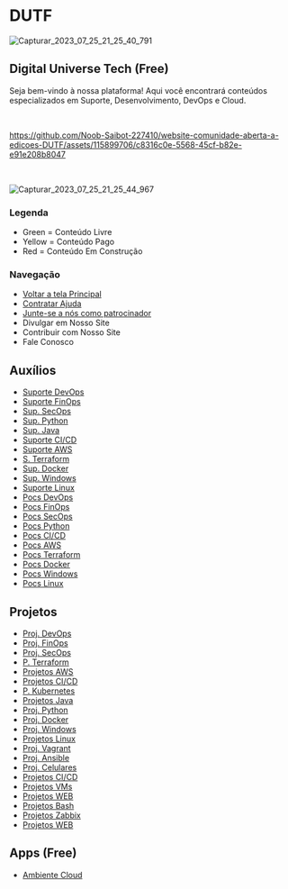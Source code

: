 # DUTF

![Capturar_2023_07_25_21_25_40_791](https://github.com/Noob-Saibot-227410/website-comunidade-aberta-a-edicoes-DUTF/assets/115899706/40c85fdd-ed1c-4f46-a896-0325c4129356)

## Digital Universe Tech (Free)

Seja bem-vindo à nossa plataforma! Aqui você encontrará conteúdos especializados em Suporte, Desenvolvimento, DevOps e Cloud.

<br>

https://github.com/Noob-Saibot-227410/website-comunidade-aberta-a-edicoes-DUTF/assets/115899706/c8316c0e-5568-45cf-b82e-e91e208b8047

<br>

![Capturar_2023_07_25_21_25_44_967](https://github.com/Noob-Saibot-227410/website-comunidade-aberta-a-edicoes-DUTF/assets/115899706/2e7d0343-3b2e-4020-9821-8dd91e580c51)

### Legenda

- Green = Conteúdo Livre
- Yellow = Conteúdo Pago
- Red = Conteúdo Em Construção

### Navegação

- [Voltar a tela Principal](index.html)
- [Contratar Ajuda](ajuda.html)
- [Junte-se a nós como patrocinador](patrocinador.html)
- Divulgar em Nosso Site
- Contribuir com Nosso Site
- Fale Conosco

## Auxílios

- [Suporte DevOps](ajuda.html)
- [Suporte FinOps](ajuda.html)
- [Sup. SecOps](ajuda.html)
- [Sup. Python](ajuda.html)
- [Sup. Java](ajuda.html)
- [Suporte CI/CD](ajuda.html)
- [Suporte AWS](ajuda.html)
- [S. Terraform](ajuda.html)
- [Sup. Docker](ajuda.html)
- [Sup. Windows](ajuda.html)
- [Suporte Linux](ajuda.html)
- [Pocs DevOps](ajuda.html)
- [Pocs FinOps](ajuda.html)
- [Pocs SecOps](ajuda.html)
- [Pocs Python](ajuda.html)
- [Pocs CI/CD](ajuda.html)
- [Pocs AWS](ajuda.html)
- [Pocs Terraform](ajuda.html)
- [Pocs Docker](ajuda.html)
- [Pocs Windows](ajuda.html)
- [Pocs Linux](ajuda.html)

## Projetos

- [Proj. DevOps](ajuda.html)
- [Proj. FinOps](ajuda.html)
- [Proj. SecOps](ajuda.html)
- [P. Terraform](ajuda.html)
- [Projetos AWS](ajuda.html)
- [Projetos CI/CD](ajuda.html)
- [P. Kubernetes](ajuda.html)
- [Projetos Java](ajuda.html)
- [Proj. Python](ajuda.html)
- [Proj. Docker](ajuda.html)
- [Proj. Windows](ajuda.html)
- [Projetos Linux](ajuda.html)
- [Proj. Vagrant](ajuda.html)
- [Proj. Ansible](ajuda.html)
- [Proj. Celulares](ajuda.html)
- [Projetos CI/CD](ajuda.html)
- [Projetos VMs](ajuda.html)
- [Projetos WEB](ajuda.html)
- [Projetos Bash](ajuda.html)
- [Projetos Zabbix](ajuda.html)
- [Projetos WEB](ajuda.html)

## Apps (Free)

- [Ambiente Cloud](https://mirrobox.com/s/1N_Ciq_3SPNJ3RQmhllikqQ)
